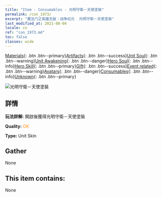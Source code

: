 ```yaml
---
title: "Item - Consumables - 光明守衛－天使塗裝"
permalink: /con_1973/
excerpt: "魔法门之英雄无敌：战争纪元  光明守衛－天使塗裝"
last_modified_at: 2021-08-04
locale: cn
ref: "con_1973.md"
toc: false
classes: wide
---
```

 [Materials](/ItemsCN/){: .btn .btn--primary}[Artifacts](/ItemsCN/Artifacts/){: .btn .btn--success}[Unit Soul](/ItemsCN/UnitSoul/){: .btn .btn--warning}[Unit Awakening](/ItemsCN/UnitAwakening/){: .btn .btn--danger}[Hero Soul](/ItemsCN/HeroSoul/){: .btn .btn--info}[Hero Skill](/ItemsCN/HeroSkill/){: .btn .btn--primary}[Gift](/ItemsCN/Gift/){: .btn .btn--success}[Event related](/ItemsCN/Events/){: .btn .btn--warning}[Avatars](/ItemsCN/Avatars/){: .btn .btn--danger}[Consumables](/ItemsCN/Consumables/){: .btn .btn--info}[Unknown](/ItemsCN/Unknown/){: .btn .btn--primary}

 ![光明守衛－天使塗裝](/images/u/ti_datianshipifu2.jpg)

## 詳情
 **玩法詳解:** 開啟後獲得光明守衛－天使塗裝

 **Quality:** <span style="color: #FF8C00">OK</span>

 **Type:** Unit Skin

## Gather

  None

## This item contains:

  None

